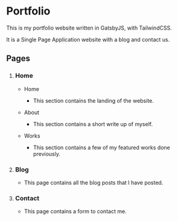 # Portfolio

This is my portfolio website written in GatsbyJS, with TailwindCSS.

It is a Single Page Application website with a blog and contact us.

## Pages

1. ### Home

   - Home

     - This section contains the landing of the website.

   - About

     - This section contains a short write up of myself.

   - Works

     - This section contains a few of my featured works done previously.

2. ### Blog

   - This page contains all the blog posts that I have posted.

3. ### Contact

   - This page contains a form to contact me.
